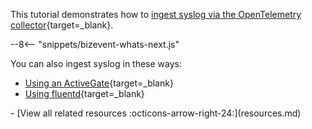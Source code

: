 This tutorial demonstrates how to [ingest syslog via the OpenTelemetry collector](https://docs.dynatrace.com/docs/ingest-from/opentelemetry/collector/use-cases/syslog){target=_blank}.

--8<-- "snippets/bizevent-whats-next.js"

You can also ingest syslog in these ways:

* [Using an ActiveGate](https://docs.dynatrace.com/docs/analyze-explore-automate/logs/lma-log-ingestion/lma-log-investion-syslog){target=_blank}
* [Using fluentd](https://docs.dynatrace.com/docs/analyze-explore-automate/logs/lma-log-ingestion/lma-log-ingestion-via-api/lma-send-syslogs-via-fluentd){target=_blank}

<div class="grid cards" markdown>
- [View all related resources :octicons-arrow-right-24:](resources.md)
</div>
